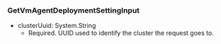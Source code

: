 ### GetVmAgentDeploymentSettingInput


- clusterUuid: System.String
  - Required. UUID used to identify the cluster the request goes to.
